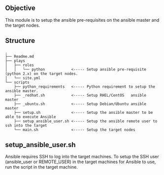 ## Objective
This module is to setup the ansible pre-requisites on the ansible master and the target nodes.

## Structure
```
.
├── Readme.md
├── plays
│   ├── roles
│   │   └── python            <----- Setup ansible pre-requisite (python 2.x) on the target nodes.
│   └── site.yml
└── scripts
    ├── python_requirements   <----- Python requirement to setup the ansible master.
    ├── _redhat.sh            <----- Setup RHEL/CentOS   ansible master
    ├── _ubuntu.sh            <----- Setup Debian/Ubuntu ansible master
    ├── setup.sh              <----- Setup the ansible master to be able to execute Ansible
    ├── setup_ansible_user.sh <----- Setup the ansible remote user to ssh into the target
    └── main.sh               <----- Setup the target nodes
```

## setup_ansible_user.sh

Ansible requires SSH to log into the target machines. To setup the SSH user (ansible_user or REMOTE_USER) in the target machines for Ansible to use, run the script in the target machine.
